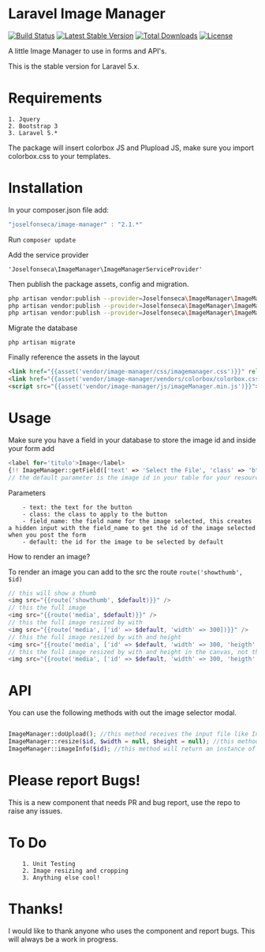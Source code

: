 # Laravel Image Manager

[![Build Status](https://travis-ci.org/joselfonseca/image-manager.svg?branch=master)](https://travis-ci.org/joselfonseca/image-manager)
[![Latest Stable Version](https://poser.pugx.org/joselfonseca/image-manager/v/stable.svg)](https://packagist.org/packages/joselfonseca/image-manager) 
[![Total Downloads](https://poser.pugx.org/joselfonseca/image-manager/downloads.svg)](https://packagist.org/packages/joselfonseca/image-manager) 
[![License](https://poser.pugx.org/joselfonseca/image-manager/license.svg)](https://packagist.org/packages/joselfonseca/image-manager)

A little Image Manager to use in forms and API's.

This is the stable version for Laravel 5.x.

Requirements
============================
    1. Jquery
    2. Bootstrap 3
    3. Laravel 5.*

The package will insert colorbox JS and Plupload JS, make sure you import colorbox.css to your templates.


Installation
============================
In your composer.json file add:

```js
"joselfonseca/image-manager" : "2.1.*"
```

Run `composer update`

Add the service provider

`'Joselfonseca\ImageManager\ImageManagerServiceProvider'`

Then publish the package assets, config and migration.
```bash
php artisan vendor:publish --provider=Joselfonseca\ImageManager\ImageManagerServiceProvider --force --tag=IMpublic
php artisan vendor:publish --provider=Joselfonseca\ImageManager\ImageManagerServiceProvider --force --tag=IMconfig
php artisan vendor:publish --provider=Joselfonseca\ImageManager\ImageManagerServiceProvider --force --tag=IMmigration
```

Migrate the database

`php artisan migrate`

Finally reference the assets in the layout

```html
<link href="{{asset('vendor/image-manager/css/imagemanager.css')}}" rel="stylesheet">
<link href="{{asset('vendor/image-manager/vendors/colorbox/colorbox.css')}}" rel="stylesheet">
<script src="{{asset('vendor/image-manager/js/imageManager.min.js')}}"></script>
```

Usage
================================

Make sure you have a field in your database to store the image id and inside your form add

```php
<label for='titulo'>Image</label>
{!! ImageManager::getField(['text' => 'Select the File', 'class' => 'btn btn-primary', 'field_name' => 'your_field_name', 'default' => '12']) !!}
// the default parameter is the image id in your table for your resource.
```

Parameters
```
    - text: the text for the button
    - class: the class to apply to the button
    - field_name: the field name for the image selected, this creates a hidden input with the field_name to get the id of the image selected when you post the form
    - default: the id for the image to be selected by default
```

How to render an image?

To render an image you can add to the src the route `route('showthumb', $id)`

```php
// this will show a thumb
<img src="{{route('showthumb', $default)}}" />
// this the full image
<img src="{{route('media', $default)}}" />
// this the full image resized by with
<img src="{{route('media', ['id' => $default, 'width' => 300])}}" />
// this the full image resized by with and height
<img src="{{route('media', ['id' => $default, 'width' => 300, 'heigth' => 300])}}" />
// this the full image resized by with and height in the canvas, not the image
<img src="{{route('media', ['id' => $default, 'width' => 300, 'heigth' => 300, 'canvas' => 'canvas'])}}" />
```

API
===============================

You can use the following methods with out the image selector modal.

```php

ImageManager::doUpload(); //this method receives the input file like Input::file('file')
ImageManager::resize($id, $width = null, $height = null); //this method will render the image according to the parameters
ImageManager::imageInfo($id); //this method will return an instance of Joselfonseca\ImageManager\Models\ImageManagerFiles which is the eloquent model for the image_manager_files table for the id given.

```

Please report Bugs!
===============================

This is a new component that needs PR and bug report, use the repo to raise any issues.

To Do
================================
```
    1. Unit Testing
    2. Image resizing and cropping
    3. Anything else cool!
```

Thanks!
================================

I would like to thank anyone who uses the component and report bugs. This will always be a work in progress.